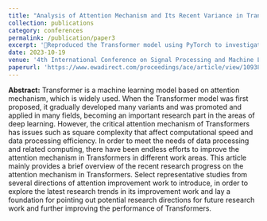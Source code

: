 ```yaml
---
title: "Analysis of Attention Mechanism and Its Recent Variance in Transformer"
collection: publications
category: conferences
permalink: /publication/paper3
excerpt: 'Reproduced the Transformer model using PyTorch to investigate the application of the Attention mechanism in neural networks Implemented neural network models with linear complexity, including the Linear Transformer, External Attention, and FLASH models in PyTorch, assessing their runtime performance across diverse datasets Developed low-rank multi-head attention neural network models in PyTorch; conducted comparative experiments with their original models on diverse datasets Consolidated experimental results; compared different models and the effect of model optimization'
date: 2023-10-19
venue: '4th International Conference on Signal Processing and Machine Learning'
paperurl: 'https://www.ewadirect.com/proceedings/ace/article/view/10938/pdf'
---
```


**Abstract:** Transformer is a machine learning model based on attention mechanism, which is widely used. When the Transformer model was first proposed, it gradually developed many variants and was promoted and applied in many fields, becoming an important research part in the areas of deep learning. However, the critical attention mechanism of Transformers has issues such as square complexity that affect computational speed and data processing efficiency. In order to meet the needs of data processing and related computing, there have been endless efforts to improve the attention mechanism in Transformers in different work areas. This article mainly provides a brief overview of the recent research progress on the attention mechanism in Transformers. Select representative studies from several directions of attention improvement work to introduce, in order to explore the latest research trends in its improvement work and lay a foundation for pointing out potential research directions for future research work and further improving the performance of Transformers.
